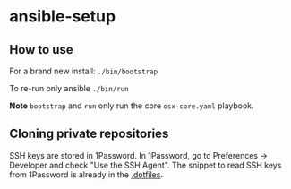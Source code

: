 # ansible-setup

## How to use

For a brand new install: `./bin/bootstrap`

To re-run only ansible `./bin/run` 

**Note** `bootstrap` and `run` only run the core `osx-core.yaml` playbook.

## Cloning private repositories

SSH keys are stored in 1Password.
In 1Password, go to Preferences -> Developer and check "Use the SSH Agent". The snippet to read SSH keys from 1Password is already in the [.dotfiles](https://github.com/ricca509/.dotfiles/commit/6053163eed3db3a561a70f725d47dffe25d382d1).
